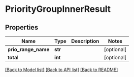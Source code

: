 # PriorityGroupInnerResult

## Properties
Name | Type | Description | Notes
------------ | ------------- | ------------- | -------------
**prio_range_name** | **str** |  | [optional] 
**total** | **int** |  | [optional] 

[[Back to Model list]](../README.md#documentation-for-models) [[Back to API list]](../README.md#documentation-for-api-endpoints) [[Back to README]](../README.md)



